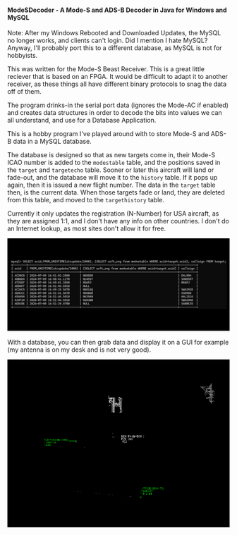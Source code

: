#### ModeSDecoder - A Mode-S and ADS-B Decoder in Java for Windows and MySQL

Note: After my Windows Rebooted and Downloaded Updates, the MySQL no longer works, and clients can't login.
Did I mention I hate MySQL? Anyway, I'll probably port this to a different database, as MySQL is not for hobbyists.

This was written for the Mode-S Beast Receiver. This is a great little reciever that is based on an FPGA. It would be difficult to adapt it to another receiver, as these things all have different binary protocols to snag the data off of them.

The program drinks-in the serial port data (ignores the Mode-AC if enabled) and creates data structures in order to decode the bits into values we can all understand, and use for a Database Application.

This is a hobby program I've played around with to store Mode-S and ADS-B data in a MySQL database.

The database is designed so that as new targets come in, their Mode-S ICAO number is added to the ```modestable``` table, and the positions saved in the ```target``` and ```targetecho``` table. Sooner or later this aircraft will land or fade-out, and the database will move it to the ```history``` table. If it pops up again, then it is issued a new flight number. The data in the ```target``` table then, is the current data. When those targets fade or land, they are deleted from this table, and moved to the ```targethistory``` table.

Currently it only updates the registration (N-Number) for USA aircraft, as they are assigned 1:1, and I don't have any info on other countries. I don't do an Internet lookup, as most sites don't allow it for free.

![Sample Query](sample.png)

With a database, you can then grab data and display it on a GUI for example (my antenna is on my desk and is not very good).

![Sample Display](radar.png)

